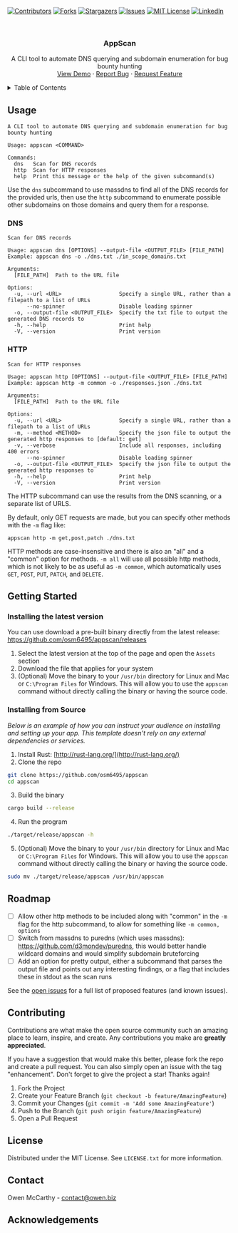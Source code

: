 <a name="readme-top"></a>

<!-- PROJECT SHIELDS -->

[![Contributors][contributors-shield]][contributors-url]
[![Forks][forks-shield]][forks-url] [![Stargazers][stars-shield]][stars-url]
[![Issues][issues-shield]][issues-url]
[![MIT License][license-shield]][license-url]
[![LinkedIn][linkedin-shield]][linkedin-url]

<!-- PROJECT LOGO -->
<br />
<div align="center">
  <a href="https://github.com/osm6495/appscan/">
  </a>

<h3 align="center">AppScan</h3>

<p align="center">
    A CLI tool to automate DNS querying and subdomain enumeration for bug bounty hunting
    <br />
    <a href="https://github.com/osm6495/appscan/">View Demo</a>
    ·
    <a href="https://github.com/osm6495/appscan/issues">Report Bug</a>
    ·
    <a href="https://github.com/osm6495/appscan/issues">Request Feature</a>
  </p>
</div>

<!-- TABLE OF CONTENTS -->
<details>
  <summary>Table of Contents</summary>
  <ol>
    <li>
      <a href="#usage">Usage</a>
      <ul>
        <li><a href="#examples">Examples</a></li>
      </ul>
    </li>
    <li>
      <a href="#getting-started">Getting Started</a>
      <ul>
        <li><a href="#installing-the-latest-version">Installing the latest version</a></li>
        <li><a href="#installing-from-source">Installing from source</a></li>
      </ul>
    </li>
    <li><a href="#roadmap">Roadmap</a></li>
    <li><a href="#contributing">Contributing</a></li>
    <li><a href="#license">License</a></li>
    <li><a href="#contact">Contact</a></li>
  </ol>
</details>

<!-- ABOUT -->

## Usage

```
A CLI tool to automate DNS querying and subdomain enumeration for bug bounty hunting

Usage: appscan <COMMAND>

Commands:
  dns   Scan for DNS records
  http  Scan for HTTP responses
  help  Print this message or the help of the given subcommand(s)
```

Use the `dns` subcommand to use massdns to find all of the DNS records for the
provided urls, then use the `http` subcommand to enumerate possible other
subdomains on those domains and query them for a response.

### DNS

```
Scan for DNS records

Usage: appscan dns [OPTIONS] --output-file <OUTPUT_FILE> [FILE_PATH]
Example: appscan dns -o ./dns.txt ./in_scope_domains.txt

Arguments:
  [FILE_PATH]  Path to the URL file

Options:
  -u, --url <URL>                  Specify a single URL, rather than a filepath to a list of URLs
      --no-spinner                 Disable loading spinner
  -o, --output-file <OUTPUT_FILE>  Specify the txt file to output the generated DNS records to
  -h, --help                       Print help
  -V, --version                    Print version
```

### HTTP

```
Scan for HTTP responses

Usage: appscan http [OPTIONS] --output-file <OUTPUT_FILE> [FILE_PATH]
Example: appscan http -m common -o ./responses.json ./dns.txt

Arguments:
  [FILE_PATH]  Path to the URL file

Options:
  -u, --url <URL>                  Specify a single URL, rather than a filepath to a list of URLs
  -m, --method <METHOD>            Specify the json file to output the generated http responses to [default: get]
  -v, --verbose                    Include all responses, including 400 errors
      --no-spinner                 Disable loading spinner
  -o, --output-file <OUTPUT_FILE>  Specify the json file to output the generated http responses to
  -h, --help                       Print help
  -V, --version                    Print version
```

The HTTP subcommand can use the results from the DNS scanning, or a separate
list of URLS.

By default, only GET requests are made, but you can specify other methods with
the `-m` flag like:

```
appscan http -m get,post,patch ./dns.txt
```

HTTP methods are case-insensitive and there is also an "all" and a "common"
option for methods. `-m all` will use all possible http methods, which is not
likely to be as useful as `-m common`, which automatically uses `GET`, `POST`,
`PUT`, `PATCH`, and `DELETE`.

<!-- GETTING STARTED -->

## Getting Started

### Installing the latest version

You can use download a pre-built binary directly from the latest release:
https://github.com/osm6495/appscan/releases

1. Select the latest version at the top of the page and open the `Assets`
   section
2. Download the file that applies for your system
3. (Optional) Move the binary to your `/usr/bin` directory for Linux and Mac or
   `C:\Program Files` for Windows. This will allow you to use the `appscan`
   command without directly calling the binary or having the source code.

### Installing from Source

_Below is an example of how you can instruct your audience on installing and
setting up your app. This template doesn't rely on any external dependencies or
services._

1. Install Rust: [http://rust-lang.org/](http://rust-lang.org/)
2. Clone the repo

```sh
git clone https://github.com/osm6495/appscan
cd appscan
```

3. Build the binary

```sh
cargo build --release
```

4. Run the program

```sh
./target/release/appscan -h
```

5. (Optional) Move the binary to your `/usr/bin` directory for Linux and Mac or
   `C:\Program Files` for Windows. This will allow you to use the `appscan`
   command without directly calling the binary or having the source code.

```sh
sudo mv ./target/release/appscan /usr/bin/appscan
```

<!-- ROADMAP -->

## Roadmap

- [ ] Allow other http methods to be included along with "common" in the `-m`
      flag for the http subcommand, to allow for something like
      `-m common, options`
- [ ] Switch from massdns to puredns (which uses massdns):
      https://github.com/d3mondev/puredns, this would better handle wildcard
      domains and would simplify subdomain bruteforcing
- [ ] Add an option for pretty output, either a subcommand that parses the
      output file and points out any interesting findings, or a flag that
      includes these in stdout as the scan runs

See the [open issues](https://github.com/osm6495/appscan/issues) for a full list
of proposed features (and known issues).

<!-- CONTRIBUTING -->

## Contributing

Contributions are what make the open source community such an amazing place to
learn, inspire, and create. Any contributions you make are **greatly
appreciated**.

If you have a suggestion that would make this better, please fork the repo and
create a pull request. You can also simply open an issue with the tag
"enhancement". Don't forget to give the project a star! Thanks again!

1. Fork the Project
2. Create your Feature Branch (`git checkout -b feature/AmazingFeature`)
3. Commit your Changes (`git commit -m 'Add some AmazingFeature'`)
4. Push to the Branch (`git push origin feature/AmazingFeature`)
5. Open a Pull Request

<!-- LICENSE -->

## License

Distributed under the MIT License. See `LICENSE.txt` for more information.

<!-- CONTACT -->

## Contact

Owen McCarthy - contact@owen.biz

<!-- ACKNOWLEDGEMENT -->

## Acknowledgements

<!-- MARKDOWN LINKS & IMAGES -->
<!-- https://www.markdownguide.org/basic-syntax/#reference-style-links -->

[contributors-shield]: https://img.shields.io/github/contributors/osm6495/appscan.svg?color=orange
[contributors-url]: https://github.com/osm6495/appscan/graphs/contributors
[forks-shield]: https://img.shields.io/github/forks/osm6495/appscan.svg?style=flat&color=orange
[forks-url]: https://github.com/osm6495/appscan/network/members
[stars-shield]: https://img.shields.io/github/stars/osm6495/appscan.svg?style=flat&color=orange
[stars-url]: https://github.com/osm6495/appscan/stargazers
[issues-shield]: https://img.shields.io/github/issues/osm6495/appscan.svg?color=orange
[issues-url]: https://github.com/osm6495/appscan/issues
[license-shield]: https://img.shields.io/github/license/osm6495/appscan.svg?color=orange
[license-url]: https://github.com/osm6495/appscan/blob/master/LICENSE.txt
[linkedin-shield]: https://img.shields.io/badge/-LinkedIn-black.svg?color=blue&logo=linkedin&colorB=555
[linkedin-url]: https://www.linkedin.com/in/owen-mccarthy-060827192/
